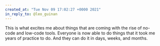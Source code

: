 ```yaml
---
created_at: "Tue Nov 09 17:02:27 +0000 2021"
in_reply_to: @leo_guinan
---
```


This is what excites me about things that are coming with the rise of no-code and low-code tools. Everyone is now able to do things that it took me years of practice to do. And they can do it in days, weeks, and months.